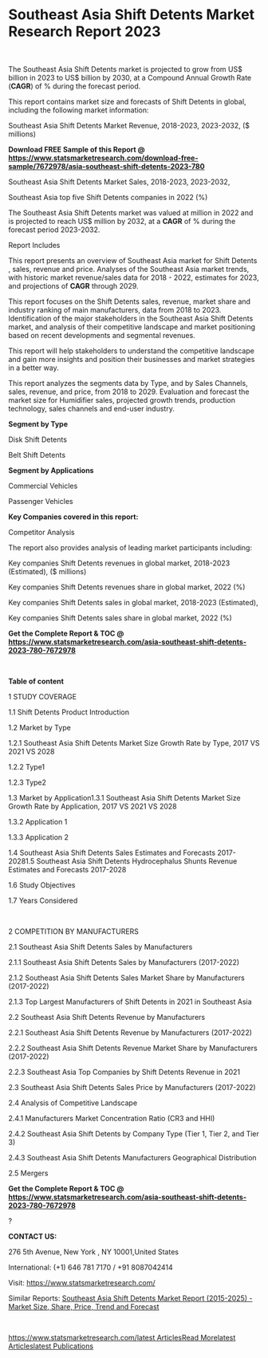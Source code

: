 <h1>Southeast Asia Shift Detents Market Research Report 2023</h1><br/><p>The Southeast Asia Shift Detents market is projected to grow from US$ billion in 2023 to US$ billion by 2030, at a Compound Annual Growth Rate (<strong>CAGR</strong>) of % during the forecast period.</p>
 
 
 
 <p>This report contains market size and forecasts of Shift Detents in global, including the following market information:</p>
 
 
 
 <p>Southeast Asia Shift Detents Market Revenue, 2018-2023, 2023-2032, ($ millions)</p>
 
 
 
 <p><strong>Download FREE Sample of this Report @ <a href="https://www.statsmarketresearch.com/download-free-sample/7672978/asia-southeast-shift-detents-2023-780">https://www.statsmarketresearch.com/download-free-sample/7672978/asia-southeast-shift-detents-2023-780</a></strong></p>
 
 
 
 <p>Southeast Asia Shift Detents Market Sales, 2018-2023, 2023-2032,</p>
 
 
 
 <p>Southeast Asia top five Shift Detents companies in 2022 (%)</p>
 
 
 
 <p>The Southeast Asia Shift Detents market was valued at million in 2022 and is projected to reach US$ million by 2032, at a <strong>CAGR</strong> of % during the forecast period 2023-2032.</p>
 
 
 
 <p>Report Includes</p>
 
 
 
 <p>This report presents an overview of Southeast Asia market for Shift Detents , sales, revenue and price. Analyses of the Southeast Asia market trends, with historic market revenue/sales data for 2018 - 2022, estimates for 2023, and projections of <strong>CAGR</strong> through 2029.</p>
 
 
 
 <p>This report focuses on the Shift Detents sales, revenue, market share and industry ranking of main manufacturers, data from 2018 to 2023. Identification of the major stakeholders in the Southeast Asia Shift Detents market, and analysis of their competitive landscape and market positioning based on recent developments and segmental revenues.</p>
 
 
 
 <p>This report will help stakeholders to understand the competitive landscape and gain more insights and position their businesses and market strategies in a better way.</p>
 
 
 
 <p>This report analyzes the segments data by Type, and by Sales Channels, sales, revenue, and price, from 2018 to 2029. Evaluation and forecast the market size for Humidifier sales, projected growth trends, production technology, sales channels and end-user industry.</p>
 
 
 
 <p><strong>Segment by Type</strong></p>
 
 
 
 <p>Disk Shift Detents</p>
 
 
 
 <p>Belt Shift Detents</p>
 
 
 
 <p><strong>Segment <strong><strong>by Applications</strong></strong></strong></p>
 
 
 
 <p>Commercial Vehicles</p>
 
 
 
 <p>Passenger Vehicles</p>
 
 
 
 <p><strong>Key Companies covered in this report:</strong></p>
 
 
 
 <p>Competitor Analysis</p>
 
 
 
 <p>The report also provides analysis of leading market participants including:</p>
 
 
 
 <p>Key companies Shift Detents revenues in global market, 2018-2023 (Estimated), ($ millions)</p>
 
 
 
 <p>Key companies Shift Detents revenues share in global market, 2022 (%)</p>
 
 
 
 <p>Key companies Shift Detents sales in global market, 2018-2023 (Estimated),</p>
 
 
 
 <p>Key companies Shift Detents sales share in global market, 2022 (%)</p>
 
 
 
 <div><b>Get the Complete Report & TOC @ <a href="https://www.statsmarketresearch.com/asia-southeast-shift-detents-2023-780-7672978">https://www.statsmarketresearch.com/asia-southeast-shift-detents-2023-780-7672978</a></b></div>
 
 
 
 <p><br />
 
 <b>Table of content</b></p>
 
 
 
 <p>1 STUDY COVERAGE<br />
 
 1.1 Shift Detents Product Introduction<br />
 
 1.2 Market by Type<br />
 
 1.2.1 Southeast Asia Shift Detents Market Size Growth Rate by Type, 2017 VS 2021 VS 2028<br />
 
 1.2.2 Type1<br />
 
 1.2.3 Type2<br />
 
 1.3 Market by Application1.3.1 Southeast Asia Shift Detents Market Size Growth Rate by Application, 2017 VS 2021 VS 2028<br />
 
 1.3.2 Application 1<br />
 
 1.3.3 Application 2<br />
 
 1.4 Southeast Asia Shift Detents Sales Estimates and Forecasts 2017-20281.5 Southeast Asia Shift Detents Hydrocephalus Shunts Revenue Estimates and Forecasts 2017-2028<br />
 
 1.6 Study Objectives<br />
 
 1.7 Years Considered<br />
 
 <br />
 
 2 COMPETITION BY MANUFACTURERS<br />
 
 2.1 Southeast Asia Shift Detents Sales by Manufacturers<br />
 
 2.1.1 Southeast Asia Shift Detents Sales by Manufacturers (2017-2022)<br />
 
 2.1.2 Southeast Asia Shift Detents Sales Market Share by Manufacturers (2017-2022)<br />
 
 2.1.3 Top Largest Manufacturers of Shift Detents in 2021 in Southeast Asia<br />
 
 2.2 Southeast Asia Shift Detents Revenue by Manufacturers<br />
 
 2.2.1 Southeast Asia Shift Detents Revenue by Manufacturers (2017-2022)<br />
 
 2.2.2 Southeast Asia Shift Detents Revenue Market Share by Manufacturers (2017-2022)<br />
 
 2.2.3 Southeast Asia Top Companies by Shift Detents Revenue in 2021<br />
 
 2.3 Southeast Asia Shift Detents Sales Price by Manufacturers (2017-2022)<br />
 
 2.4 Analysis of Competitive Landscape<br />
 
 2.4.1 Manufacturers Market Concentration Ratio (CR3 and HHI)<br />
 
 2.4.2 Southeast Asia Shift Detents by Company Type (Tier 1, Tier 2, and Tier 3)<br />
 
 2.4.3 Southeast Asia Shift Detents Manufacturers Geographical Distribution<br />
 
 2.5 Mergers</p>
 
 
 
 <div><b>Get the Complete Report & TOC @ <a href="https://www.statsmarketresearch.com/asia-southeast-shift-detents-2023-780-7672978">https://www.statsmarketresearch.com/asia-southeast-shift-detents-2023-780-7672978</a></b></div>
 
 
 
 <p>? </p>
 
 
 
 <p><b>CONTACT US:</b><br />
 
 276 5th Avenue, New York , NY 10001,United States<br />
 
 International: (+1) 646 781 7170 / +91 8087042414<br />
 
 Visit: <a href="https://www.statsmarketresearch.com/">https://www.statsmarketresearch.com/</a><br />
 
 Similar Reports: <a href="https://www.statsmarketresearch.com/asia-southeast-shift-detents-2023-780-7672978">Southeast Asia Shift Detents Market Report (2015-2025) - Market Size, Share, Price, Trend and Forecast</a><br />
 
 <br />
 
 <a href="https://gyeongbokgung.com">https://www.statsmarketresearch.com/</a><a href="https://hallyeomaritime.com">latest Articles</a><a href="https://jingwansa.com">Read More</a><a href="https://nguoiviet.jp/">latest Articles</a><a href="https://www.intelmarketresearch.com/">latest Publications</a></p>